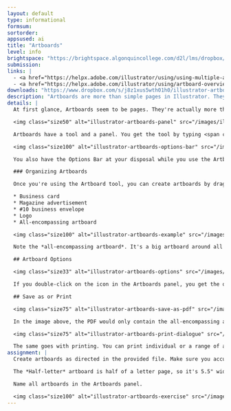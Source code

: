 ```yaml
---
layout: default
type: informational
formsum:
sortorder:
appsused: ai
title: "Artboards"
level: info
brightspace: "https://brightspace.algonquincollege.com/d2l/lms/dropbox/user/folder_submit_files.d2l?db=84506&grpid=0&isprv=0&bp=0&ou=92671"
submission:
links: |
  - <a href="https://helpx.adobe.com/illustrator/using/using-multiple-artboards.html" target="_blank" title="Adobe: Set Up Artboards">Adobe: Set Up Artboards</a>
  - <a href="https://helpx.adobe.com/illustrator/using/artboard-overview.html" target="_blank" title="Lynda: Artboard Overview">Lynda: Artboard Overview</a>
downloads: "https://www.dropbox.com/s/j8z1xus5wth01h0/illustrator-artboards.zip?dl=1"
description: "Artboards are more than simple pages in Illustrator. They can be different sizes, re-arranged and even nested. We'll create, edit and manage artboards in Adobe Illustrator."
details: |
  At first glance, Artboards seem to be pages. They're actually more than that. They're containers for artwork in Illustrator. They're more versatile than a simple page. It's possible to do fun stuff like have difference size Artboards and even nest one Artboard in another. We'll explore the possibilities.

  <img class="size50" alt="illustrator-artboards-panel" src="/images/illustrator-arboards/illustrator-artboards-panel-and-tool.jpg">

  Artboards have a tool and a panel. You get the tool by typing <span class="command">shift-O</span>. Make sure you always name your artboards in the panel by double-clicking on their names, as you would a layer in Photoshop.

  <img class="size100" alt="illustrator-artboards-options-bar" src="/images/illustrator-arboards/illustrator-artboards-options-bar.jpg">

  You also have the Options Bar at your disposal while you use the Artboard tool.

  ### Organizing Artboards

  Once you're using the Artboard tool, you can create artboards by dragging as you would with the rectangle tool. As an example, you can create artboards for a company. They could include:

  * Business card
  * Magazine advertisement
  * #10 business envelope
  * Logo
  * All-encompassing artboard

  <img class="size100" alt="illustrator-artboards-example" src="/images/illustrator-arboards/illustrator-artboards-example.jpg">

  Note the *all-encompassing artboard*. It's a big artboard around all the others. This allows us to print or export that artboard.

  ## Artboard Options

  <img class="size33" alt="illustrator-artboards-options" src="/images/illustrator-arboards/illustrator-artboards-options.jpg">

  If you double-click on the icon in the Artboards panel, you get the options for that artboard. You can edit their sizes, change their orientation and much more.

  ## Save as or Print

  <img class="size75" alt="illustrator-artboards-save-as-pdf" src="/images/illustrator-arboards/illustrator-artboards-save-as-pdf.jpg">

  In the image above, the PDF would only contain the all-encompassing artboard with all the others within it.

  <img class="size75" alt="illustrator-artboards-print-dialogue" src="/images/illustrator-arboards/illustrator-artboards-print-dialogue.jpg">

  The same goes with printing. You can print individual or a range of artboards.
assignment: |
  Create artboards as directed in the provided file. Make sure you accurately create your artboards at the indicated dimensions. The *All-encompassing artboard* needs to wrap around the other artboards with a small margin.

  The *Half-letter* artboard is half of a letter page, so it's 5.5" wide by 8.5" tall.

  Name all artboards in the Artboards panel.

  <img class="size100" alt="illustrator-artboards-exercise" src="/images/illustrator-arboards/illustrator-artboards-exercise.jpg">
---
```


